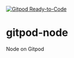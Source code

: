 [![Gitpod Ready-to-Code](https://img.shields.io/badge/Gitpod-Ready--to--Code-blue?logo=gitpod)](https://gitpod.io/#https://github.com/pankajvaghela/gitpod-node) 

# gitpod-node
Node on Gitpod

